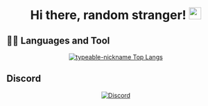 <h1 align="center">
  Hi there, random stranger!
  <img src="https://cdn.magicuser.cf/Zw2ELB8.gif" width="28">
</h1>

## 👨‍💻 Languages and Tool

<p align="center">
  <a href="https://github.com/anuraghazra/github-readme-stats">
    <img alt="typeable-nickname Top Langs" src="https://github-readme-stats.vercel.app/api/top-langs/?username=typeable-nickname&theme=radical&count_private=true&layout=compact" />
  </a>
</p>

## Discord
<p align="center">
  <a href="https://discord.com/users/754244927030034432">
    <img alt="Discord" src="https://lanyard.cnrad.dev/api/754244927030034432?animated=true" />
  </a>
</p>

<!--
**typeable-nickname/typeable-nickname** is a ✨ _special_ ✨ repository because its `README.md` (this file) appears on your GitHub profile.

Here are some ideas to get you started:

- 🔭 I’m currently working on ...
- 🌱 I’m currently learning ...
- 👯 I’m looking to collaborate on ...
- 🤔 I’m looking for help with ...
- 💬 Ask me about ...
- 📫 How to reach me: ...
- 😄 Pronouns: ...
- ⚡ Fun fact: ...
-->
